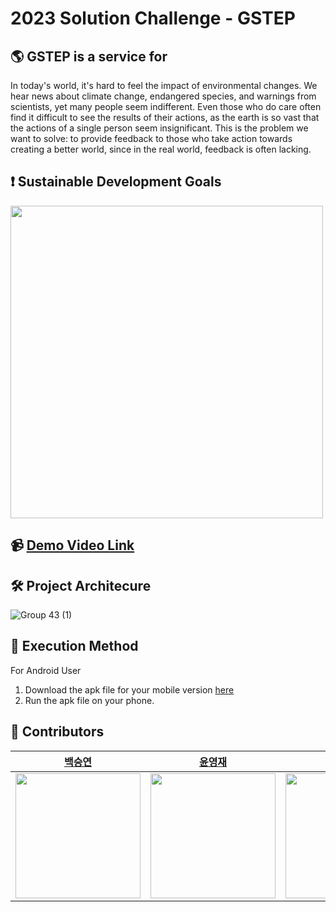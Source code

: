 # 2023 Solution Challenge - GSTEP

## 🌎 GSTEP is a service for 
In today's world, it's hard to feel the impact of environmental changes. We hear news about climate change, endangered species, and warnings from scientists, yet many people seem indifferent. Even those who do care often find it difficult to see the results of their actions, as the earth is so vast that the actions of a single person seem insignificant. This is the problem we want to solve: to provide feedback to those who take action towards creating a better world, since in the real world, feedback is often lacking.

## ️❗ Sustainable Development Goals
<img src="https://user-images.githubusercontent.com/113160789/229126005-9464e46a-ed95-4553-9b6c-56743e631c7b.png" width="500">

## 📹 [Demo Video Link](https://youtu.be/jqtYubKEiZg)

## 🛠 Project Architecure
![Group 43 (1)](https://user-images.githubusercontent.com/113160789/229115333-7f399fd0-4959-4a94-90d2-a785212f3b74.png)

## 📱 Execution Method
For Android User

1. Download the apk file for your mobile version [here](https://drive.google.com/file/d/1kGfDpGxef2GCXzI7FxOAFCZ5XAP4Oqcg/view?usp=sharing)
2. Run the apk file on your phone.

## 👥 Contributors
|[백승연](https://github.com/yeonannab)|[윤영재](https://github.com/yun0jae)|[이혜민](https://github.com/haaem)|[장율](https://github.com/yuljang)|
|---|---|---|---|
|<img src="https://user-images.githubusercontent.com/113160789/229120952-c360c9e1-f11f-425b-90ae-0049f13d2249.jpeg" width="200">|<img src="https://user-images.githubusercontent.com/113160789/229120233-f007bf1f-c202-418a-946d-761c13d3f686.jpeg" width="200">|<img src="https://user-images.githubusercontent.com/113160789/229121468-dffb5a12-8483-432c-9c9b-544369784f93.jpeg" width="200">|<img src="https://user-images.githubusercontent.com/113160789/229120613-3b83e377-3ec7-45c6-a542-c32566bfc1c1.jpeg" width="200">|
